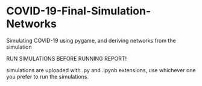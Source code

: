 # COVID-19-Final-Simulation-Networks
Simulating COVID-19 using pygame, and deriving networks from the simulation

RUN SIMULATIONS BEFORE RUNNING REPORT!

simulations are uploaded with .py and .ipynb extensions, use whichever one you prefer to run the simulations.
